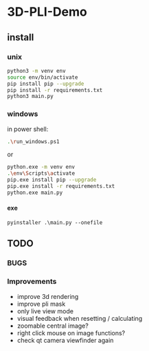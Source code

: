 # 3D-PLI-Demo

## install

### unix

``` sh
python3 -m venv env
source env/bin/activate
pip install pip --upgrade
pip install -r requirements.txt
python3 main.py
```

### windows

in power shell:
```sh
.\run_windows.ps1
```

or

``` sh
python.exe -m venv env
.\env\Scripts\activate
pip.exe install pip --upgrade
pip.exe install -r requirements.txt
python.exe main.py
```

#### exe

```
pyinstaller .\main.py --onefile
```

## TODO

### BUGS

### Improvements

- improve 3d rendering
- improve pli mask
- only live view mode
- visual feedback when resetting / calculating
- zoomable central image?
- right click mouse on image functions?
- check qt camera viewfinder again
